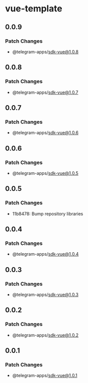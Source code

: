 # vue-template

## 0.0.9

### Patch Changes

- @telegram-apps/sdk-vue@1.0.8

## 0.0.8

### Patch Changes

- @telegram-apps/sdk-vue@1.0.7

## 0.0.7

### Patch Changes

- @telegram-apps/sdk-vue@1.0.6

## 0.0.6

### Patch Changes

- @telegram-apps/sdk-vue@1.0.5

## 0.0.5

### Patch Changes

- 11b8478: Bump repository libraries

## 0.0.4

### Patch Changes

- @telegram-apps/sdk-vue@1.0.4

## 0.0.3

### Patch Changes

- @telegram-apps/sdk-vue@1.0.3

## 0.0.2

### Patch Changes

- @telegram-apps/sdk-vue@1.0.2

## 0.0.1

### Patch Changes

- @telegram-apps/sdk-vue@1.0.1
